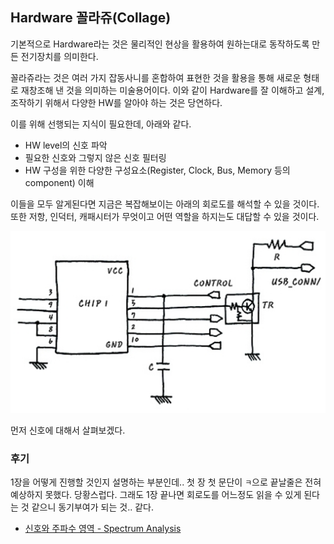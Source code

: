 ## Hardware 꼴라쥬(Collage)

기본적으로 Hardware라는 것은 물리적인 현상을 활용하여 원하는대로 동작하도록 만든 전기장치를 의미한다.

꼴라쥬라는 것은 여러 가지 잡동사니를 혼합하여 표현한 것을 활용을 통해 새로운 형태로 재창조해 낸 것을 의미하는 미술용어이다. 이와 같이 Hardware를 잘 이해하고 설계, 조작하기 위해서 다양한 HW를 알아야 하는 것은 당연하다.

이를 위해 선행되는 지식이 필요한데, 아래와 같다.

- HW level의 신호 파악
- 필요한 신호와 그렇지 않은 신호 필터링
- HW 구성을 위한 다양한 구성요소(Register, Clock, Bus, Memory 등의 component) 이해

이들을 모두 알게된다면 지금은 복잡해보이는 아래의 회로도를 해석할 수 있을 것이다. 또한 저항, 인덕터, 캐패시터가 무엇이고 어떤 역할을 하지는도 대답할 수 있을 것이다.

![Alt text](image.png)

먼저 신호에 대해서 살펴보겠다.

### 후기

1장을 어떻게 진행할 것인지 설명하는 부분인데.. 첫 장 첫 문단이 `ㅋ`으로 끝날줄은 전혀 예상하지 못했다. 당황스럽다. 그래도 1장 끝나면 회로도를 어느정도 읽을 수 있게 된다는 것 같으니 동기부여가 되는 것.. 같다.

- [신호와 주파수 영역 - Spectrum Analysis](./2.md)
